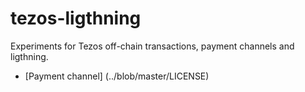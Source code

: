 # tezos-ligthning

Experiments for Tezos off-chain transactions, payment channels and ligthning.

- [Payment channel] (../blob/master/LICENSE)

